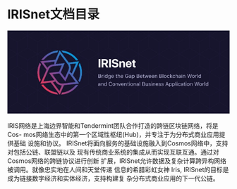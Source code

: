# IRISnet文档目录
![irisnet](../pics/iris.jpg)

IRIS网络是上海边界智能和Tendermint团队合作打造的跨链区块链网络，将是Cos- mos网络生态中的第一个区域性枢纽(Hub)，并专注于为分布式商业应用提供基础 设施和协议。
IRISnet将面向服务的基础设施融入到Cosmos网络中，支持对包括公链、联盟链以及 现有传统商业系统的集成从而实现互联互通。通过对Cosmos网络的跨链协议进行创新 扩展，IRISnet允许数据及复杂计算跨异构网络被调用。就像忠实地在人间和天堂传递 信息的希腊彩虹女神 Iris, IRISnet的目标是成为链接数字经济和实体经济，支持构建复 杂分布式商业应用的下一代公链。
